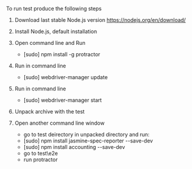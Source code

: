 To run test produce the following steps

1. Download last stable Node.js version 
https://nodejs.org/en/download/

2. Install Node.js, default installation 

3. Open command line and Run
   - [sudo] npm install -g protractor


4. Run in command line
   - [sudo] webdriver-manager update

5. Run in command line
   - [sudo] webdriver-manager start

6. Unpack archive with the test

7. Open another command line window 
   - go to test deirectory in unpacked directory and run:
   - [sudo] npm install jasmine-spec-reporter --save-dev
   - [sudo] npm install accounting  --save-dev
   - go to test\e2e
    - run protractor

